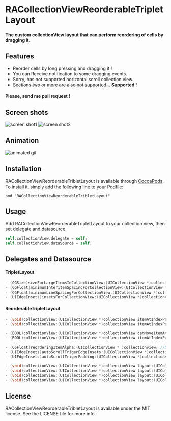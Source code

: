 RACollectionViewReorderableTripletLayout
=======================

#### The custom collectionView layout that can perform reordering of cells by dragging it.


## Features
- Reorder cells by long pressing and dragging it !
- You can Receive notification to some dragging events.
- Sorry, has not supported horizontal scroll collection view.
- ~~Sections two or more are also not supported...~~   __Supported !__

#### Please, send me pull request !


## Screen shots
![screen shot1](https://github.com/ra1028/RACollectionViewReorderableTripletLayout/raw/master/Assets/screenshot1.png)
![screen shot2](https://github.com/ra1028/RACollectionViewReorderableTripletLayout/raw/master/Assets/screenshot2.png)


## Animation
![animated gif](https://github.com/ra1028/RACollectionViewReorderableTripletLayout/raw/master/Assets/animation.gif)


## Installation

RACollectionViewReorderableTribletLayout is available through [CocoaPods](http://cocoapods.org). To install
it, simply add the following line to your Podfile:

    pod "RACollectionViewReorderableTribletLayout"


## Usage
Add RACollectionViewReorderableTripletLayout to your collection view, then set delegate and datasource.
```Objective-C
self.collectionView.delegate = self;
self.collectionView.dataSource = self;
```


## Delegates and Datasource
#### TripletLayout
```Objective-C
- (CGSize)sizeForLargeItemsInCollectionView:(UICollectionView *)collectionView; //Default to automaticaly grow square !
- (CGFloat)minimumInteritemSpacingForCollectionView:(UICollectionView *)collectionView;
- (CGFloat)minimumLineSpacingForCollectionView:(UICollectionView *)collectionView;
- (UIEdgeInsets)insetsForCollectionView:(UICollectionView *)collectionView;
```
#### ReorderableTripletLayout
```Objective-C
- (void)collectionView:(UICollectionView *)collectionView itemAtIndexPath:(NSIndexPath *)fromIndexPath willMoveToIndexPath:(NSIndexPath *)toIndexPath;
- (void)collectionView:(UICollectionView *)collectionView itemAtIndexPath:(NSIndexPath *)fromIndexPath didMoveToIndexPath:(NSIndexPath *)toIndexPath;

- (BOOL)collectionView:(UICollectionView *)collectionView canMoveItemAtIndexPath:(NSIndexPath *)indexPath;
- (BOOL)collectionView:(UICollectionView *)collectionView itemAtIndexPath:(NSIndexPath *)fromIndexPath canMoveToIndexPath:(NSIndexPath *)toIndexPath;
```

```Objective-c
- (CGFloat)reorderingItemAlpha:(UICollectionView * )collectionview; //Default 0.
- (UIEdgeInsets)autoScrollTrigerEdgeInsets:(UICollectionView *)collectionView; //Sorry, has not supported horizontal scroll.
- (UIEdgeInsets)autoScrollTrigerPadding:(UICollectionView *)collectionView;

- (void)collectionView:(UICollectionView *)collectionView layout:(UICollectionViewLayout *)collectionViewLayout willBeginDraggingItemAtIndexPath:(NSIndexPath *)indexPath;
- (void)collectionView:(UICollectionView *)collectionView layout:(UICollectionViewLayout *)collectionViewLayout didBeginDraggingItemAtIndexPath:(NSIndexPath *)indexPath;
- (void)collectionView:(UICollectionView *)collectionView layout:(UICollectionViewLayout *)collectionViewLayout willEndDraggingItemAtIndexPath:(NSIndexPath *)indexPath;
- (void)collectionView:(UICollectionView *)collectionView layout:(UICollectionViewLayout *)collectionViewLayout didEndDraggingItemAtIndexPath:(NSIndexPath *)indexPath;
```


## License
RACollectionViewReorderableTribletLayout is available under the MIT license. See the LICENSE file for more info.

